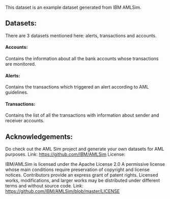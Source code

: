 
This dataset is an example dataset generated from IBM AMLSim.

## Datasets:

There are 3 datasets mentioned here: alerts, transactions and accounts.

#### Accounts: 
Contains the information about all the bank accounts whose transactions are monitored.

#### Alerts: 
Contains the transactions which triggered an alert according to AML guidelines.

#### Transactions: 
Contains the list of all the transactions with information about sender and receiver accounts.


## Acknowledgements:

Do check out the AML Sim project and generate your own datasets for AML purposes.
Link: https://github.com/IBM/AMLSim
License:

IBM/AMLSim is licensed under the Apache License 2.0 A permissive license whose main conditions require preservation of copyright and license notices. Contributors provide an express grant of patent rights. Licensed works, modifications, and larger works may be distributed under different terms and without source code. Link: https://github.com/IBM/AMLSim/blob/master/LICENSE
